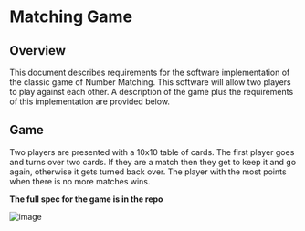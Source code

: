 # Matching Game

## Overview
This document describes requirements for the software implementation of the classic game of Number Matching. 
This software will allow two players to play against each other. 
A description of the game plus the requirements of this implementation are provided below.

## Game
Two players are presented with a 10x10 table of cards. The first player goes and turns over two cards.
If they are a match then they get to keep it and go again, otherwise it gets turned back over. 
The player with the most points when there is no more matches wins.

**The full spec for the game is in the repo**

![image](https://github.com/ShiffyGreen/MatchingGame/assets/138054036/5a671f48-4e84-4d8f-8d7c-d13397311554)


